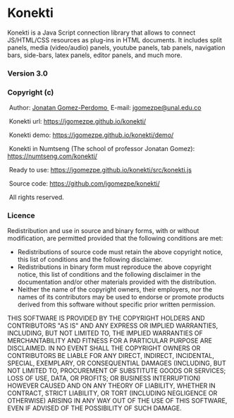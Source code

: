 # Konekti
Konekti is a Java Script connection library that allows to connect JS/HTML/CSS resources as plug-ins in HTML documents. It includes split panels, media (video/audio) panels, youtube panels, tab panels, navigation bars, side-bars, latex panels, editor panels, and much more.
<h3>Version 3.0</h3>
<h3>Copyright (c)</h3>
&nbsp;Author: <A HREF="https://disi.unal.edu.co/~jgomezpe/"> Jonatan Gomez-Perdomo </A>
&nbsp;E-mail: <A HREF="mailto:jgomezpe@unal.edu.co">jgomezpe@unal.edu.co</A>

&nbsp;Konekti url: <A HREF="https://jgomezpe.github.io/konekti/">https://jgomezpe.github.io/konekti/</A>

&nbsp;Konekti demo: <A HREF="https://jgomezpe.github.io/konekti/demo/">https://jgomezpe.github.io/konekti/demo/</A>

&nbsp;Konekti in Numtseng (The school of professor Jonatan Gomez): <A HREF="https://numtseng.com/konekti/">https://numtseng.com/konekti/</A>

&nbsp;Ready to use: <A HREF="https://jgomezpe.github.io/konekti/src/konekti.js">https://jgomezpe.github.io/konekti/src/konekti.js</A>

&nbsp;Source code: <A HREF="https://github.com/jgomezpe/konekti/">https://github.com/jgomezpe/konekti/</A>

&nbsp;All rights reserved.

<h3>Licence</h3>
Redistribution and use in source and binary forms, with or without modification, are permitted provided that the following conditions are met:

<ul>
	<li> Redistributions of source code must retain the above copyright notice,
			this list of conditions and the following disclaimer.</li>
	<li> Redistributions in binary form must reproduce the above copyright notice,
			this list of conditions and the following disclaimer in the documentation
			and/or other materials provided with the distribution.</li>
	<li> Neither the name of the copyright owners, their employers, nor the
			names of its contributors may be used to endorse or promote products
			derived from this software without specific prior written permission.</li>
</ul>

THIS SOFTWARE IS PROVIDED BY THE COPYRIGHT HOLDERS AND CONTRIBUTORS "AS IS"
		AND ANY EXPRESS OR IMPLIED WARRANTIES, INCLUDING, BUT NOT LIMITED TO, THE
		IMPLIED WARRANTIES OF MERCHANTABILITY AND FITNESS FOR A PARTICULAR PURPOSE ARE
		DISCLAIMED.  IN NO EVENT SHALL THE COPYRIGHT OWNERS OR CONTRIBUTORS BE
		LIABLE FOR ANY DIRECT, INDIRECT, INCIDENTAL, SPECIAL, EXEMPLARY, OR
		CONSEQUENTIAL DAMAGES (INCLUDING, BUT NOT LIMITED TO, PROCUREMENT OF
		SUBSTITUTE GOODS OR SERVICES; LOSS OF USE, DATA, OR PROFITS; OR BUSINESS INTERRUPTION)
		HOWEVER CAUSED AND ON ANY THEORY OF LIABILITY, WHETHER IN CONTRACT, STRICT LIABILITY,
		OR TORT (INCLUDING NEGLIGENCE OR OTHERWISE) ARISING IN ANY WAY OUT OF THE USE OF 
		THIS SOFTWARE, EVEN IF ADVISED OF THE POSSIBILITY OF SUCH DAMAGE.

